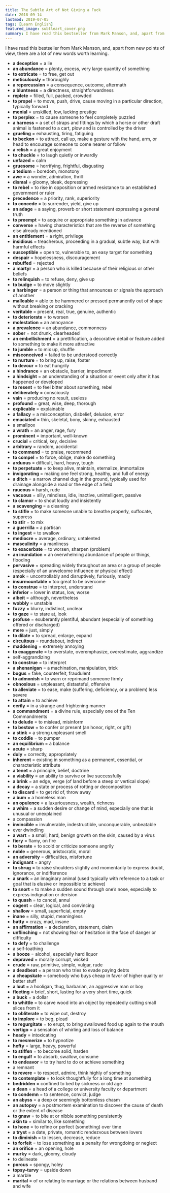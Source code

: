 ```yaml
---
title: The Subtle Art of Not Giving a Fuck
date: 2018-09-14
lastmod: 2019-07-05
tags: [Learn English]
featured_image: subtleart_cover.png
summary: I have read this bestseller from Mark Manson, and, apart from new points of view, there are a lot of new words worth learning.
---
```


I have read this bestseller from Mark Manson, and, apart from new points of view, there are a lot of new words worth learning.

- **a deception** = a lie
- **an abundance** = plenty, excess, very large quantity of something
- **to extricate** = to free, get out
- **meticulously** = thoroughly
- **a repercussion** = a consequence, outcome, aftermath
- **a bluntness** = a directness, straightforwardness
- **replete** = filled, full, packed, crowded
- **to propel** = to move, push, drive, cause moving in a particular direction, typically forward
- **menial** = unskilled, low, lacking prestige
- **to perplex** = to cause someone to feel completely puzzled
- **a harness** = a set of straps and fittings by which a horse or other draft animal is fastened to a cart, plow and is controlled by the driver
- **grueling** = exhausting, tiring, fatiguing
- **to beckon** = to attract, call up, make a gesture with the hand, arm, or head to encourage someone to come nearer or follow
- **a relish** = a great enjoyment
- **to chuckle** = to laugh quietly or inwardly
- **unfazed** = calm
- **gruesome** = horrifying, frightful, disgusting
- **a tedium** = boredom, monotony
- **awe** = a wonder, admiration, thrill
- **dismal** = gloomy, bleak, depressing
- **to rebel** = to rise in opposition or armed resistance to an established government or ruler
- **precedence** = a priority, rank, superiority
- **to concede** = to surrender, yield, give up
- **an adage** = a saying, proverb or short statement expressing a general truth
- **to preempt** = to acquire or appropriate something in advance
- **converse** = having characteristics that are the reverse of something else already mentioned
- **an entitlement** = a right, privilege
- **insidious** = treacherous, proceeding in a gradual, subtle way, but with harmful effects
- **susceptible** = open to, vulnerable to, an easy target for something
- **despair** = hopelessness, discouragement
- **rebuffed** = rejected
- **a martyr** = a person who is killed because of their religious or other beliefs
- **to relinquish** = to refuse, deny, give up
- **to budge** = to move slightly
- **a harbinger** = a person or thing that announces or signals the approach of another
- **malleable** = able to be hammered or pressed permanently out of shape without breaking or cracking
- **veritable** = present, real, true, genuine, authentic
- **to deteriorate** = to worsen
- **molestation** = an annoyance
- **a prevalence** = an abundance, commonness
- **sober** = not drunk, clearheaded
- **an embellishment** = a prettification, a decorative detail or feature added to something to make it more attractive
- **to jumble** = to mix up, shuffle
- **misconceived** = failed to be understood correctly
- **to nurture** = to bring up, raise, foster
- **to devour** = to eat hungrily
- **a hindrance** = an obstacle, barrier, impediment
- **a hindsight** = an understanding of a situation or event only after it has happened or developed
- **to resent** = to feel bitter about something, rebel
- **deliberately** = consciously
- **vain** = producing no result, useless
- **profound** = great, wise, deep, thorough
- **explicable** = explainable
- **a fallacy** = a misconception, disbelief, delusion, error
- **emaciated** = thin, skeletal, bony, skinny, exhausted
- a smallpox
- **a wrath** = an anger, rage, fury
- **prominent** = important, well-known
- **crucial** = critical, key, decisive
- **arbitrary** = random, accidental
- **to commend** = to praise, recommend
- **to compel** = to force, oblige, make do something
- **arduous** = difficult, hard, heavy, tough
- **to perpetuate** = to keep alive, maintain, eternalize, immortalize
- **invigorating** = making one feel strong, healthy, and full of energy
- **a ditch** = a narrow channel dug in the ground, typically used for drainage alongside a road or the edge of a field
- **raucous** = harsh, rude
- **vacuous** = silly, mindless, idle, inactive, unintelligent, passive
- **to clamor** = to shout loudly and insistently
- **a scavenging** = a cleaning
- **to stifle** = to make someone unable to breathe properly, suffocate, suppress
- **to stir** = to mix
- **a guerrilla** = a partisan
- **to ingest** = to swallow
- **mediocre** = average, ordinary, untalented
- **masculinity** = a manliness
- **to exacerbate** = to worsen, sharpen (problem)
- **an inundation** = an overwhelming abundance of people or things, flooding
- **pervasive** = spreading widely throughout an area or a group of people (especially of an unwelcome influence or physical effect)
- **amok** = uncontrollably and disruptively, furiously, madly
- **insurmountable** = too great to be overcome
- **to construe** = to interpret, understand
- **inferior** = lower in status, low, worse
- **albeit** = although, nevertheless
- **wobbly** = unstable
- **fuzzy** = blurry, indistinct, unclear
- **to gaze** = to stare at, look
- **profuse** = exuberantly plentiful, abundant (especially of something offered or discharged)
- **mere** = just, simply
- **to dilate** = to spread, enlarge, expand
- **circuitous** = roundabout, indirect
- **maddening** = extremely annoying
- **to exaggerate** = to overstate, overemphasize, overestimate, aggrandize
- self-aggrandizing
- **to construe** = to interpret
- **a shenanigan** = a machination, manipulation, trick
- **bogus** = fake, counterfeit, fraudulent
- **to admonish** = to warn or reprimand someone firmly
- **obnoxious** = unpleasant, distasteful, offensive
- **to alleviate** = to ease, make (suffering, deficiency, or a problem) less severe
- **to attain** = to achieve
- **eerily** = in a strange and frightening manner
- **a commandment** = a divine rule, especially one of the Ten Commandments
- **to delude** = to mislead, misinform
- **to bestow** = to confer or present (an honor, right, or gift)
- **a stink** = a strong unpleasant smell
- **to coddle** = to pumper
- **an equilibrium** = a balance
- **acute** = sharp
- **duly** = correctly, appropriately
- **inherent** = existing in something as a permanent, essential, or characteristic attribute
- **a tenet** = a principle, belief, doctrine
- **a viability** = an ability to survive or live successfully
- **a brink** = an edge, verge (of land before a steep or vertical slope)
- **a decay** = a state or process of rotting or decomposition
- **to discard** = to get rid of, throw away
- **a bum** = a homeless man
- **an opulence** = a luxuriousness, wealth, richness
- **a whim** = a sudden desire or change of mind, especially one that is unusual or unexplained
- a compassion
- **invincible** = invulnerable, indestructible, unconquerable, unbeatable
- ever dwindling
- **a wart** = a small, hard, benign growth on the skin, caused by a virus
- **fiery** = flamy, on fire
- **to berate** = to scold or criticize someone angrily
- **noble** = generous, aristocratic, moral
- **an adversity** = difficulties, misfortune
- **indignant** = angry
- **to shrug** = to raise shoulders slightly and momentarily to express doubt, ignorance, or indifference
- **a snark** = an imaginary animal (used typically with reference to a task or goal that is elusive or impossible to achieve)
- **to snort** = to make a sudden sound through one’s nose, especially to express indignation or derision
- **to quash** = to cancel, annul
- **cogent** = clear, logical, and convincing
- **shallow** = small, superficial, empty
- **inane** = silly, stupid, meaningless
- **batty** = crazy, mad, insane
- **an affirmation** = a declaration, statement, claim
- **unflinching** = not showing fear or hesitation in the face of danger or difficulty
- **to defy** = to challenge
- a self-loathing
- **a booze** = alcohol, especially hard liquor
- **depraved** = morally corrupt, wicked
- **crude** = raw, primitive, simple, vulgar, rude
- **a deadbeat** = a person who tries to evade paying debts
- **a cheapskate** = somebody who buys cheap in favor of higher quality or better stuff
- **a lout** = a hooligan, thug, barbarian, an aggressive man or boy
- **fleeting** = brief, short, lasting for a very short time, quick
- **a buck** = a dollar
- **to whittle** = to carve wood into an object by repeatedly cutting small slices from it
- **to obliterate** = to wipe out, destroy
- **to implore** = to beg, plead
- **to regurgitate** = to erupt, to bring swallowed food up again to the mouth
- **vertigo** = a sensation of whirling and loss of balance
- **heady** = intoxicating
- **to mesmerize** = to hypnotize
- **hefty** = large, heavy, powerful
- **to stiffen** = to become solid, harden
- **to engulf** = to absorb, swallow, consume
- **to endeavor** = to try hard to do or achieve something
- a remnant
- **to revere** = to respect, admire, think highly of something
- **to contemplate** = to look thoughtfully for a long time at something
- **bedridden** = confined to bed by sickness or old age
- **a dean** = a head of a college or university faculty or department
- **to condemn** = to sentence, convict, judge
- **an abyss** = a deep or seemingly bottomless chasm
- **an autopsy** = a postmortem examination to discover the cause of death or the extent of disease
- **to gnaw** = to bite at or nibble something persistently
- **akin to** = similar to, like something
- **to hone** = to refine or perfect (something) over time
- **a tryst** = a date, private, romantic rendezvous between lovers
- **to diminish** = to lessen, decrease, reduce
- **to forfeit** = to lose something as a penalty for wrongdoing or neglect
- **an orifice** = an opening, hole
- **murky** = dark, gloomy, cloudy
- to delineate
- **porous** = spongy, holey
- **topsy-turvy** = upside down
- a marble
- **marital** = of or relating to marriage or the relations between husband and wife